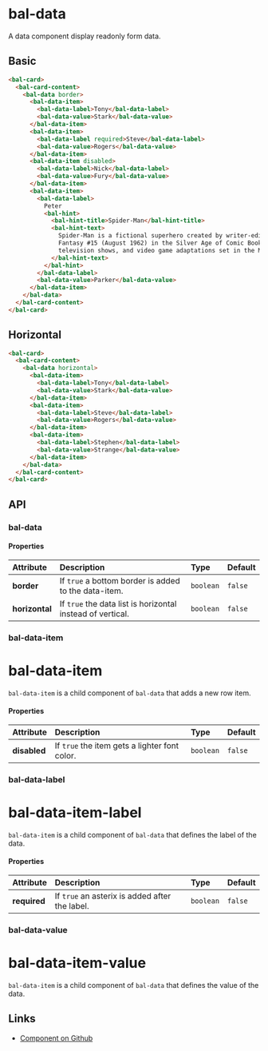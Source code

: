 # bal-data

A data component display readonly form data.

## Basic

<ClientOnly>  <docs-demo-bal-data-28></docs-demo-bal-data-28></ClientOnly>

```html
<bal-card>
  <bal-card-content>
    <bal-data border>
      <bal-data-item>
        <bal-data-label>Tony</bal-data-label>
        <bal-data-value>Stark</bal-data-value>
      </bal-data-item>
      <bal-data-item>
        <bal-data-label required>Steve</bal-data-label>
        <bal-data-value>Rogers</bal-data-value>
      </bal-data-item>
      <bal-data-item disabled>
        <bal-data-label>Nick</bal-data-label>
        <bal-data-value>Fury</bal-data-value>
      </bal-data-item>
      <bal-data-item>
        <bal-data-label>
          Peter
          <bal-hint>
            <bal-hint-title>Spider-Man</bal-hint-title>
            <bal-hint-text>
              Spider-Man is a fictional superhero created by writer-editor Stan Lee and writer-artist Steve Ditko. He first appeared in the anthology comic book Amazing
              Fantasy #15 (August 1962) in the Silver Age of Comic Books. He appears in American comic books published by Marvel Comics, as well as in a number of movies,
              television shows, and video game adaptations set in the Marvel Universe.
            </bal-hint-text>
          </bal-hint>
        </bal-data-label>
        <bal-data-value>Parker</bal-data-value>
      </bal-data-item>
    </bal-data>
  </bal-card-content>
</bal-card>
```

## Horizontal

<ClientOnly>  <docs-demo-bal-data-29></docs-demo-bal-data-29></ClientOnly>

```html
<bal-card>
  <bal-card-content>
    <bal-data horizontal>
      <bal-data-item>
        <bal-data-label>Tony</bal-data-label>
        <bal-data-value>Stark</bal-data-value>
      </bal-data-item>
      <bal-data-item>
        <bal-data-label>Steve</bal-data-label>
        <bal-data-value>Rogers</bal-data-value>
      </bal-data-item>
      <bal-data-item>
        <bal-data-label>Stephen</bal-data-label>
        <bal-data-value>Strange</bal-data-value>
      </bal-data-item>
    </bal-data>
  </bal-card-content>
</bal-card>
```


## API

### bal-data

#### Properties

| Attribute      | Description                                                | Type      | Default |
| :------------- | :--------------------------------------------------------- | :-------- | :------ |
| **border**     | If `true` a bottom border is added to the data-item.       | `boolean` | `false` |
| **horizontal** | If `true` the data list is horizontal instead of vertical. | `boolean` | `false` |

### bal-data-item


# bal-data-item

`bal-data-item` is a child component of `bal-data` that adds a new row item.


#### Properties

| Attribute    | Description                                   | Type      | Default |
| :----------- | :-------------------------------------------- | :-------- | :------ |
| **disabled** | If `true` the item gets a lighter font color. | `boolean` | `false` |

### bal-data-label


# bal-data-item-label

`bal-data-item` is a child component of `bal-data` that defines the label of the data.

#### Properties

| Attribute    | Description                                    | Type      | Default |
| :----------- | :--------------------------------------------- | :-------- | :------ |
| **required** | If `true` an asterix is added after the label. | `boolean` | `false` |

### bal-data-value


# bal-data-item-value

`bal-data-item` is a child component of `bal-data` that defines the value of the data.







## Links

* [Component on Github](https://github.com/baloise/ui-library/blob/master/packages/library/src/components/bal-data)
